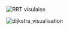 ![RRT visulaise](https://user-images.githubusercontent.com/75038294/162620162-21e3b01e-a4be-406f-be8d-baf749d41625.gif)

![dijkstra_visualisation](https://user-images.githubusercontent.com/75038294/161427986-cfe1aead-0894-474b-8aa6-ea56322a7184.gif)

